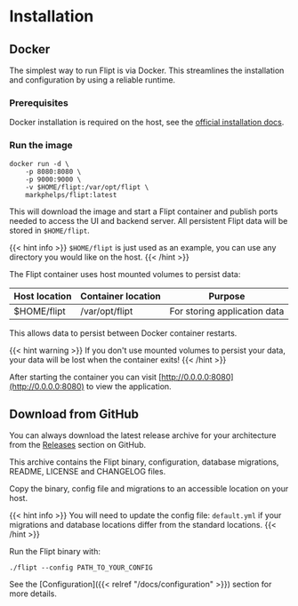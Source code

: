 # Installation

## Docker

The simplest way to run Flipt is via Docker. This streamlines the installation and configuration by using a reliable runtime.

### Prerequisites

Docker installation is required on the host, see the [official installation docs](https://docs.docker.com/install/).

### Run the image

```shell
docker run -d \
    -p 8080:8080 \
    -p 9000:9000 \
    -v $HOME/flipt:/var/opt/flipt \
    markphelps/flipt:latest
```

This will download the image and start a Flipt container and publish ports needed to access the UI and backend server. All persistent Flipt data will be stored in `$HOME/flipt`.

{{< hint info >}}
`$HOME/flipt` is just used as an example, you can use any directory you would like on the host.
{{< /hint >}}

The Flipt container uses host mounted volumes to persist data:

| Host location | Container location | Purpose |
|---|---|---|
| $HOME/flipt  | /var/opt/flipt | For storing application data |

This allows data to persist between Docker container restarts.

{{< hint warning >}}
If you don't use mounted volumes to persist your data, your data will be lost when the container exits!
{{< /hint >}}

After starting the container you can visit [http://0.0.0.0:8080](http://0.0.0.0:8080) to view the application.

## Download from GitHub

You can always download the latest release archive for your architecture from the [Releases](https://github.com/markphelps/flipt/releases) section on GitHub.

This archive contains the Flipt binary, configuration, database migrations, README, LICENSE and CHANGELOG files.

Copy the binary, config file and migrations to an accessible location on your host.

{{< hint info >}}
You will need to update the config file: `default.yml` if your migrations and database locations differ from the standard locations.
{{< /hint >}}

Run the Flipt binary with:

```shell
./flipt --config PATH_TO_YOUR_CONFIG
```

See the [Configuration]({{< relref "/docs/configuration" >}}) section for more details.
